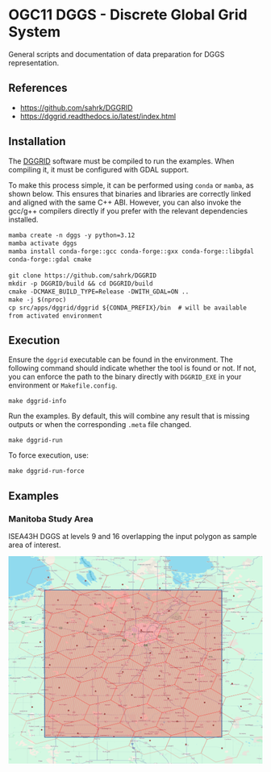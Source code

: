 # OGC11 DGGS - Discrete Global Grid System

General scripts and documentation of data preparation for DGGS representation.

## References

- https://github.com/sahrk/DGGRID
- https://dggrid.readthedocs.io/latest/index.html

## Installation

The [DGGRID](https://github.com/sahrk/DGGRID) software must be compiled to run the examples.
When compiling it, it must be configured with GDAL support.

To make this process simple, it can be performed using `conda` or `mamba`, as shown below.
This ensures that binaries and libraries are correctly linked and aligned with the same C++ ABI.
However, you can also invoke the gcc/g++ compilers directly if you prefer with the relevant dependencies installed.

```shell
mamba create -n dggs -y python=3.12
mamba activate dggs
mamba install conda-forge::gcc conda-forge::gxx conda-forge::libgdal conda-forge::gdal cmake

git clone https://github.com/sahrk/DGGRID
mkdir -p DGGRID/build && cd DGGRID/build
cmake -DCMAKE_BUILD_TYPE=Release -DWITH_GDAL=ON ..
make -j $(nproc)
cp src/apps/dggrid/dggrid ${CONDA_PREFIX}/bin  # will be available from activated environment
```

## Execution

Ensure the `dggrid` executable can be found in the environment.
The following command should indicate whether the tool is found or not.
If not, you can enforce the path to the binary directly with `DGGRID_EXE` in your environment or `Makefile.config`.

```shell
make dggrid-info
```

Run the examples.
By default, this will combine any result that is missing outputs or when the corresponding `.meta` file changed.

```shell
make dggrid-run
```

To force execution, use:

```shell
make dggrid-run-force
```

## Examples

### Manitoba Study Area

ISEA43H DGGS at levels 9 and 16 overlapping the input polygon as sample area of interest.

![Manitoba Study Area](./manitoba_study_area/images/result_dggs.png)
